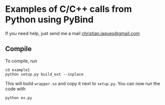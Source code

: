 # Examples of C/C++ calls from Python using PyBind

If you need help, just send me a mail christian.jaques@gmail.com

## Compile
To compile, run 

```
cd example1
python setup.py build_ext --inplace
```

This will build `wrapper.so` and copy it next to `setup.py`.
You can now run the code with 
```
python ex.py
```
